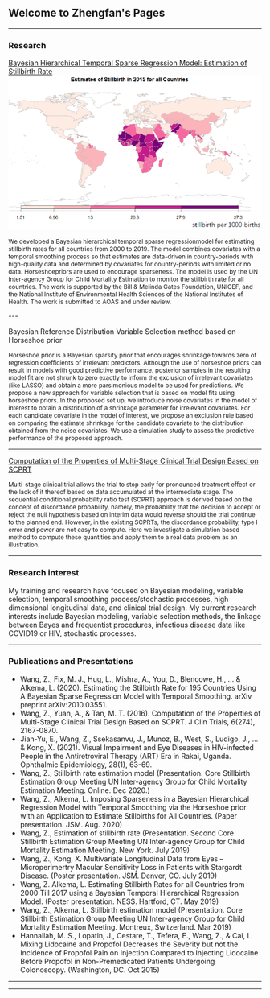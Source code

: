 ## Welcome to Zhengfan's Pages

---


### Research 

<a href="https://arxiv.org/abs/2010.03551">Bayesian Hierarchical Temporal Sparse Regression Model: Estimation of Stillbirth Rate</a>
<img src="images/worldmap.png" >

<p style="font-size:12px"> We developed a Bayesian hierarchical temporal sparse regressionmodel for estimating stillbirth rates for all countries from 2000 to 2019. The model combines covariates with a temporal smoothing process so that estimates are data-driven in country-periods with high-quality data and determined by covariates for country-periods with limited or no data. Horseshoepriors are used to encourage sparseness. The model is used by the UN Inter-agency Group for Child Mortality Estimation to monitor the stillbirth rate for all countries. The work is supported by the Bill & Melinda Gates Foundation, UNICEF, and the National Institute of Environmental Health Sciences of the National Institutes of Health. The work is submitted to AOAS and under review. </p>
---

<a> Bayesian Reference Distribution Variable Selection method based on Horseshoe prior </a>

<p style="font-size:12px"> Horseshoe prior is a Bayesian sparsity prior that encourages shrinkage towards zero of regression coefficients of irrelevant predictors. 
Although the use of horseshoe priors can result in models with good predictive performance, posterior samples in the resulting model fit are not shrunk to zero exactly to inform the exclusion of irrelevant covariates (like LASSO) and obtain a more parsimonious model to be used for predictions. We propose a new approach for variable selection that is based on model fits using horseshoe priors. In the proposed set up, we introduce noise covariates in the model of interest to obtain a distribution of a shrinkage parameter for irrelevant covariates. For each candidate covariate in the model of interest, we propose an exclusion rule based on comparing the estimate shrinkage for the candidate covariate to the distribution obtained from the noise covariates. We use a simulation study to assess the predictive performance of the proposed approach. </p>

---
<a href= "https://www.longdom.org/open-access/computation-of-the-properties-of-multistage-clinical-trial-design-basedon-scprt-2167-0870-1000274.pdf"> Computation of the Properties of Multi-Stage Clinical Trial Design Based on SCPRT </a>

<p style="font-size:12px">Multi-stage clinical trial allows the trial to stop early for pronounced treatment effect or the lack of it thereof based on data accumulated at the intermediate stage. The sequential conditional probability ratio test (SCPRT) approach is derived based on the concept of discordance probability, namely, the probability that the decision to accept or reject the null hypothesis based on interim data would reverse should the trial continue to the planned end. However, in the existing SCPRTs, the discordance probability, type I error and power are not easy to compute. Here we investigate a simulation based method to compute these quantities and apply them to a real data problem as an illustration.</p>

---
### Research interest


My training and research have focused on Bayesian modeling, variable selection, temporal smoothing process/stochastic processes, high dimensional longitudinal data, and clinical trial design. My current research interests include Bayesian modeling, variable selection methods, the linkage between Bayes and frequentist procedures, infectious disease data like COVID19 or HIV, stochastic processes.

---
### Publications and Presentations

- Wang, Z., Fix, M. J., Hug, L., Mishra, A., You, D., Blencowe, H., ... & Alkema, L. (2020). Estimating the Stillbirth Rate for 195 Countries Using A Bayesian Sparse Regression Model with Temporal Smoothing. arXiv preprint arXiv:2010.03551.
- Wang, Z., Yuan, A., & Tan, M. T. (2016). Computation of the Properties of Multi-Stage Clinical Trial Design Based on SCPRT. J Clin Trials, 6(274), 2167-0870.
- Jian-Yu, E., Wang, Z., Ssekasanvu, J., Munoz, B., West, S., Ludigo, J., ... & Kong, X. (2021). Visual Impairment and Eye Diseases in HIV-infected People in the Antiretroviral Therapy (ART) Era in Rakai, Uganda. Ophthalmic Epidemiology, 28(1), 63-69.
- Wang, Z., Stillbirth rate estimation model (Presentation. Core Stillbirth Estimation Group Meeting UN Inter-agency Group for Child Mortality Estimation Meeting. Online. Dec 2020.)
- Wang, Z., Alkema, L. Imposing Sparseness in a Bayesian Hierarchical Regression Model with Temporal Smoothing via the Horseshoe prior with an Application to Estimate Stillbirths for All Countries. (Paper presentation. JSM. Aug. 2020)
- Wang, Z., Estimation of stillbirth rate (Presentation. Second Core Stillbirth Estimation Group Meeting UN Inter-agency Group for Child Mortality Estimation Meeting. New York. July 2019) 
- Wang, Z., Kong, X. Multivariate Longitudinal Data from Eyes – Microperimertry Macular Sensitivity Loss in Patients with Stargardt Disease. (Poster presentation. JSM. Denver, CO. July 2019)
- Wang, Z. Alkema, L. Estimating Stillbirth Rates for all Countries from 2000 Till 2017 using a Bayesian Temporal Hierarchical Regression Model. (Poster presentation. NESS. Hartford, CT. May 2019)
- Wang, Z., Alkema, L. Stillbirth estimation model (Presentation. Core Stillbirth Estimation Group Meeting UN Inter-agency Group for Child Mortality Estimation Meeting. Montreux, Switzerland. Mar 2019)
- Hannallah, M. S., Lopatin, J., Cestare, T., Tefera, E., Wang, Z., & Cai, L. Mixing Lidocaine and Propofol Decreases the Severity but not the Incidence of Propofol Pain on Injection Compared to Injecting Lidocaine Before Propofol in Non-Premedicated Patients Undergoing Colonoscopy. (Washington, DC. Oct 2015)
 
---




---

